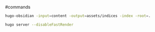 
#commands 

```bash
hugo-obsidian -input=content -output=assets/indices -index -root=.
```

```bash
hugo server --disableFastRender
```

```bash

```